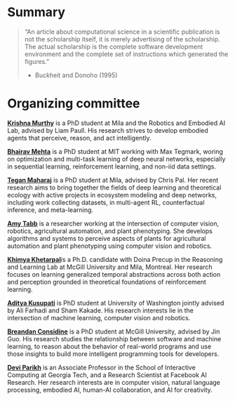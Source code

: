 # Summary

> “An article about computational science in a scientific publication is not the scholarship itself, it is merely advertising of the scholarship. The actual scholarship is the complete software development environment and the complete set of instructions which generated the figures.”
> - Buckheit and Donoho (1995)

# Organizing committee

[**Krishna Murthy**](https://krrish94.github.io/) is a PhD student at Mila and the Robotics and Embodied AI Lab, advised by Liam Paull. His research strives to develop embodied agents that perceive, reason, and act intelligently.

[**Bhairav Mehta**](https://bhairavmehta95.github.io/) is a PhD student at MIT working with Max Tegmark, woring on optimization and multi-task learning of deep neural networks, especially in sequential learning, reinforcement learning, and non-iid data settings. 

[**Tegan Maharaj**](http://www.teganmaharaj.com/) is a PhD student at Mila, advised by Chris Pal. Her recent research aims to bring together the fields of deep learning and theoretical ecology with active projects in ecosystem modeling and deep networks, including work collecting datasets, in multi-agent RL, counterfactual inference, and meta-learning. 

[**Amy Tabb**](https://amytabb.com/) is a researcher working at the intersection of computer vision, robotics, agricultural automation, and plant phenotyping. She develops algorithms and systems to perceive aspects of plants for agricultural automation and plant phenotyping using computer vision and robotics.

[**Khimya Khetarpal**](https://kkhetarpal.github.io/)is a Ph.D. candidate with Doina Precup in the Reasoning and Learning Lab at McGill University and Mila, Montreal. Her research focuses on learning generalized temporal abstractions across both action and perception grounded in theoretical foundations of reinforcement learning.

[**Aditya Kusupati**](https://homes.cs.washington.edu/~kusupati/) is PhD student at University of Washington jointly advised by Ali Farhadi and Sham Kakade. His research interests lie in the intersection of machine learning, computer vision and robotics.

[**Breandan Considine**](https://breandan.net/) is a PhD student at McGill University, advised by Jin Guo. His research studies the relationship between software and machine learning, to reason about the behavior of real-world programs and use those insights to build more intelligent programming tools for developers.

[**Devi Parikh**](https://www.cc.gatech.edu/~parikh/) is an Associate Professor in the School of Interactive Computing at Georgia Tech, and a Research Scientist at Facebook AI Research. Her research interests are in computer vision, natural language processing, embodied AI, human-AI collaboration, and AI for creativity.
